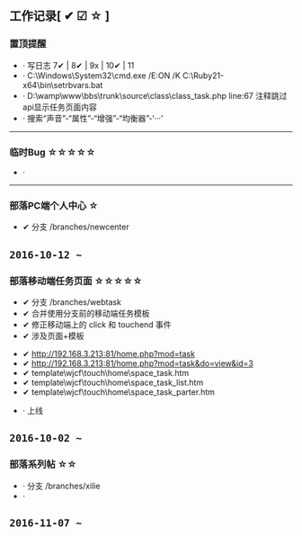 ## 工作记录[ ✔ ☑ ☆ ]

### 置顶提醒

* · 写日志 7✔ | 8✔ | 9x | 10✔ | 11
* · C:\Windows\System32\cmd.exe /E:ON /K C:\Ruby21-x64\bin\setrbvars.bat
* · D:\wamp\www\bbs\trunk\source\class\class_task.php line:67 注释跳过api显示任务页面内容
* · 搜索“声音”-“属性”-“增强”-“均衡器”-‘···’

---

### 临时Bug ☆☆☆☆☆

* ·

---

### 部落PC端个人中心 ☆

+ ✔ 分支 /branches/newcenter

`2016-10-12 ~ `
---

### 部落移动端任务页面 ☆☆☆☆☆

+ ✔ 分支 /branches/webtask
+ ✔ 合并使用分支前的移动端任务模板
+ ✔ 修正移动端上的 click 和 touchend 事件
+ ✔ 涉及页面+模板
 - ✔ http://192.168.3.213:81/home.php?mod=task
 - ✔ http://192.168.3.213:81/home.php?mod=task&do=view&id=3
 - ✔ template\wjcf\touch\home\space_task.htm
 - ✔ template\wjcf\touch\home\space_task_list.htm
 - ✔ template\wjcf\touch\home\space_task_parter.htm
+ · 上线

`2016-10-02 ~ `
---

### 部落系列帖 ☆☆

+ · 分支 /branches/xilie
+ ·

`2016-11-07 ~ `
---
